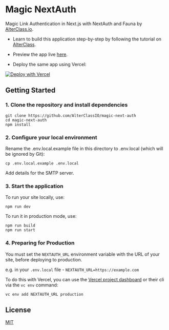 # Magic NextAuth

Magic Link Authentication in Next.js with NextAuth and Fauna by [AlterClass.io](https://alterclass.io).

- Learn to build this application step-by-step by following the tutorial on [AlterClass](https://alterclass.io/tutorials/magic-link-authentication-in-nextjs-with-nextauth-and-fauna).

- Preview the app live [here](https://magic-next-auth.vercel.app/).

- Deploy the same app using Vercel:

[![Deploy with Vercel](https://vercel.com/button)](https://vercel.com/new/git/external?repository-url=https://github.com/AlterClassIO/magic-next-auth&project-name=Magic+Auth+by+AlterClass&repository-name=Magic+Auth+by+AlterClass)

## Getting Started

### 1. Clone the repository and install dependencies

```
git clone https://github.com/AlterClassIO/magic-next-auth
cd magic-next-auth
npm install
```

### 2. Configure your local environment

Rename the .env.local.example file in this directory to .env.local (which will
be ignored by Git):

```
cp .env.local.example .env.local
```

Add details for the SMTP server.

### 3. Start the application

To run your site locally, use:

```
npm run dev
```

To run it in production mode, use:

```
npm run build
npm run start
```

### 4. Preparing for Production

You must set the `NEXTAUTH_URL` environment variable with the URL of your site,
before deploying to production.

e.g. in your `.env.local` file - `NEXTAUTH_URL=https://example.com`

To do this with Vercel, you can use the
[Vercel project dashboard](https://vercel.com/dashboard) or their cli via the
`vc env` command:

```
vc env add NEXTAUTH_URL production
```

## License

[MIT](https://github.com/AlterClassIO/magic-next-auth/blob/master/LICENSE)
